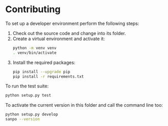 # Contributing

To set up a developer environment perform the following steps:

1. Check out the source code and change into its folder.
2. Create a virtual environment and activate it:
   ```bash
   python -m venv venv
   . venv/bin/activate
   ```
3. Install the required packages:
   ```bash
   pip install --upgrade pip
   pip install -r requirements.txt
   ```

To run the test suite:

```bash
python setup.py test
```

To activate the current version in this folder and call the command line too:

```bash
python setup.py develop
sanpo --version
```

